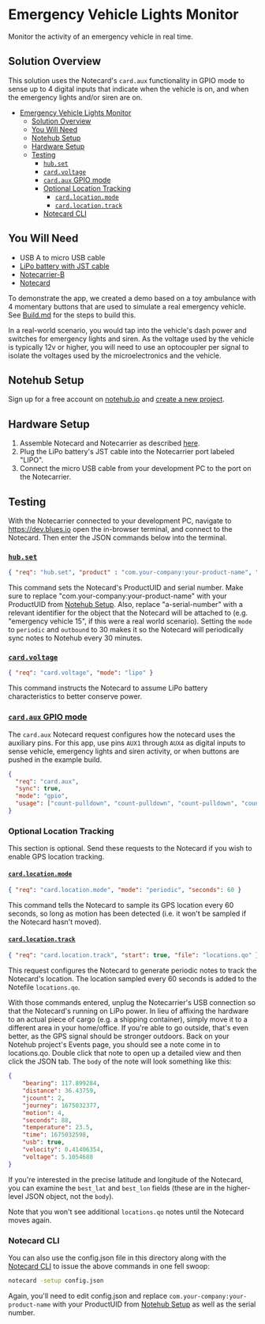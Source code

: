 # Emergency Vehicle Lights Monitor

Monitor the activity of an emergency vehicle in real time.

## Solution Overview

This solution uses the Notecard's `card.aux` functionality in GPIO mode to sense up to 4 digital inputs that indicate when the vehicle is on, and when the emergency lights and/or siren are on.

- [Emergency Vehicle Lights Monitor](#emergency-vehicle-lights-monitor)
  - [Solution Overview](#solution-overview)
  - [You Will Need](#you-will-need)
  - [Notehub Setup](#notehub-setup)
  - [Hardware Setup](#hardware-setup)
  - [Testing](#testing)
    - [`hub.set`](#hubset)
    - [`card.voltage`](#cardvoltage)
    - [`card.aux` GPIO mode](#cardaux-gpio-mode)
    - [Optional Location Tracking](#optional-location-tracking)
      - [`card.location.mode`](#cardlocationmode)
      - [`card.location.track`](#cardlocationtrack)
    - [Notecard CLI](#notecard-cli)

## You Will Need

* USB A to micro USB cable
* [LiPo battery with JST cable](https://shop.blues.io/products/5-000-mah-lipo-battery)
* [Notecarrier-B](https://shop.blues.io/products/carr-b)
* [Notecard](https://blues.io/products/notecard/)

To demonstrate the app, we created a demo based on a toy ambulance with 4 momentary buttons that are used to simulate a real emergency vehicle. See [Build.md](Build.md) for the steps to build this.

In a real-world scenario, you would tap into the vehicle's dash power and switches for emergency lights and siren. As the voltage used by the vehicle is typically 12v or higher, you will need to use an optocoupler per signal to isolate the voltages used by the microelectronics and the vehicle.

## Notehub Setup

Sign up for a free account on [notehub.io](https://notehub.io) and [create a new project](https://dev.blues.io/quickstart/notecard-quickstart/notecard-and-notecarrier-pi/#set-up-notehub).

## Hardware Setup

1. Assemble Notecard and Notecarrier as described [here](https://dev.blues.io/quickstart/notecard-quickstart/notecard-and-notecarrier-b).
2. Plug the LiPo battery's JST cable into the Notecarrier port labeled "LIPO".
3. Connect the micro USB cable from your development PC to the port on the Notecarrier.

## Testing

With the Notecarrier connected to your development PC, navigate to https://dev.blues.io open the in-browser terminal, and connect to the Notecard. Then enter the JSON commands below into the terminal.

### [`hub.set`](https://dev.blues.io/reference/notecard-api/hub-requests/#hub-set)

```json
{ "req": "hub.set", "product" : "com.your-company:your-product-name", "sn": "a-serial-number", "mode": "periodic", "outbound": 30, "body": {"app":"nf26"} }
```

This command sets the Notecard's ProductUID and serial number. Make sure to replace "com.your-company:your-product-name" with your ProductUID from [Notehub Setup](#notehub-setup). Also, replace "a-serial-number" with a relevant identifier for the object that the Notecard will be attached to (e.g. "emergency vehicle 15", if this were a real world scenario). Setting the `mode` to `periodic` and `outbound` to 30 makes it so the Notecard will periodically sync notes to Notehub every 30 minutes.

### [`card.voltage`](https://dev.blues.io/reference/notecard-api/card-requests/#card-voltage)

```json
{ "req": "card.voltage", "mode": "lipo" }
```

This command instructs the Notecard to assume LiPo battery characteristics to better conserve power.

### [`card.aux` GPIO mode](https://dev.blues.io/reference/notecard-api/card-requests/#card-aux)

The `card.aux` Notecard request configures how the notecard uses the auxiliary pins. For this app, use pins `AUX1` through `AUX4` as digital inputs to sense vehicle, emergency lights and siren activity, or when buttons are pushed in the example build.

```json
{
  "req": "card.aux",
  "sync": true,
  "mode": "gpio",
  "usage": ["count-pulldown", "count-pulldown", "count-pulldown", "count-pulldown"]
}
```

### Optional Location Tracking

This section is optional. Send these requests to the Notecard if you wish to enable GPS location tracking.

#### [`card.location.mode`](https://dev.blues.io/reference/notecard-api/card-requests/#card-location-mode)

```json
{ "req": "card.location.mode", "mode": "periodic", "seconds": 60 }
```

This command tells the Notecard to sample its GPS location every 60 seconds, so long as motion has been detected (i.e. it won't be sampled if the Notecard hasn't moved).

#### [`card.location.track`](https://dev.blues.io/reference/notecard-api/card-requests/#card-location-track)

```json
{ "req": "card.location.track", "start": true, "file": "locations.qo" }
```

This request configures the Notecard to generate periodic notes to track the Notecard's location. The location sampled every 60 seconds is added to the Notefile `locations.qo`.

With those commands entered, unplug the Notecarrier's USB connection so that the Notecard's running on LiPo power. In lieu of affixing the hardware to an actual piece of cargo (e.g. a shipping container), simply move it to a different area in your home/office. If you're able to go outside, that's even better, as the GPS signal should be stronger outdoors. Back on your Notehub project's Events page, you should see a note come in to locations.qo. Double click that note to open up a detailed view and then click the JSON tab. The `body` of the note will look something like this:

```json
{
    "bearing": 117.899284,
    "distance": 36.43759,
    "jcount": 2,
    "journey": 1675032377,
    "motion": 4,
    "seconds": 88,
    "temperature": 23.5,
    "time": 1675032598,
    "usb": true,
    "velocity": 0.41406354,
    "voltage": 5.1054688
}
```

If you're interested in the precise latitude and longitude of the Notecard, you can examine the `best_lat` and `best_lon` fields (these are in the higher-level JSON object, not the `body`).

Note that you won't see additional `locations.qo` notes until the Notecard moves again.


### Notecard CLI

You can also use the config.json file in this directory along with the [Notecard CLI](https://dev.blues.io/tools-and-sdks/notecard-cli/) to issue the above commands in one fell swoop:

```sh
notecard -setup config.json
```

Again, you'll need to edit config.json and replace `com.your-company:your-product-name` with your ProductUID from [Notehub Setup](#notehub-setup) as well as the serial number.
